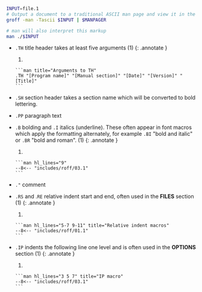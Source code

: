 ```sh
INPUT=file.1
# Output a document to a traditional ASCII man page and view it in the system's man pager.
groff -man -Tascii $INPUT | $MANPAGER

# man will also interpret this markup
man ./$INPUT
```

-   `.TH` title header takes at least five arguments (1)
    {: .annotate }

    1.  

        ```man title="Arguments to TH"
        .TH "[Program name]" "[Manual section]" "[Date]" "[Version]" "[Title]"
        ```

-   `.SH` section header takes a section name which will be converted to bold lettering.

-   `.PP` paragraph text

-   `.B` bolding and `.I` italics (underline). 
    These often appear in font macros which apply the formatting alternately, for example `.BI` "bold and italic" or `.BR` "bold and roman". (1)
    {: .annotate }

    1.  

        ```man hl_lines="9"
        --8<-- "includes/roff/03.1"
        ```


-   `."` comment

-   `.RS` and .`RE` relative indent start and end, often used in the **FILES** section (1)
    {: .annotate }

    1.  

        ```man hl_lines="5-7 9-11" title="Relative indent macros"
        --8<-- "includes/roff/01.1"
        ```

-   `.IP` indents the following line one level and is often used in the **OPTIONS** section (1)
    {: .annotate }

    1.  

        ```man hl_lines="3 5 7" title="IP macro"
        --8<-- "includes/roff/03.1"
        ```
